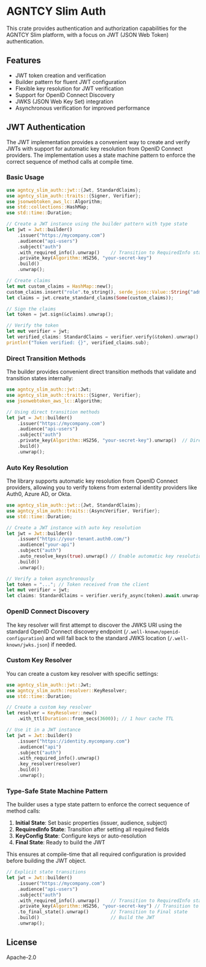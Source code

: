 # AGNTCY Slim Auth

This crate provides authentication and authorization capabilities for the AGNTCY
Slim platform, with a focus on JWT (JSON Web Token) authentication.

## Features

- JWT token creation and verification
- Builder pattern for fluent JWT configuration
- Flexible key resolution for JWT verification
- Support for OpenID Connect Discovery
- JWKS (JSON Web Key Set) integration
- Asynchronous verification for improved performance

## JWT Authentication

The JWT implementation provides a convenient way to create and verify JWTs with
support for automatic key resolution from OpenID Connect providers. The
implementation uses a state machine pattern to enforce the correct sequence of
method calls at compile time.

### Basic Usage

```rust
use agntcy_slim_auth::jwt::{Jwt, StandardClaims};
use agntcy_slim_auth::traits::{Signer, Verifier};
use jsonwebtoken_aws_lc::Algorithm;
use std::collections::HashMap;
use std::time::Duration;

// Create a JWT instance using the builder pattern with type state
let jwt = Jwt::builder()
    .issuer("https://mycompany.com")
    .audience("api-users")
    .subject("auth")
    .with_required_info().unwrap()    // Transition to RequiredInfo state
    .private_key(Algorithm::HS256, "your-secret-key")
    .build()
    .unwrap();

// Create claims
let mut custom_claims = HashMap::new();
custom_claims.insert("role".to_string(), serde_json::Value::String("admin".to_string()));
let claims = jwt.create_standard_claims(Some(custom_claims));

// Sign the claims
let token = jwt.sign(&claims).unwrap();

// Verify the token
let mut verifier = jwt;
let verified_claims: StandardClaims = verifier.verify(&token).unwrap();
println!("Token verified: {}", verified_claims.sub);
```

### Direct Transition Methods

The builder provides convenient direct transition methods that validate and
transition states internally:

```rust
use agntcy_slim_auth::jwt::Jwt;
use agntcy_slim_auth::traits::{Signer, Verifier};
use jsonwebtoken_aws_lc::Algorithm;

// Using direct transition methods
let jwt = Jwt::builder()
    .issuer("https://mycompany.com")
    .audience("api-users")
    .subject("auth")
    .private_key(Algorithm::HS256, "your-secret-key").unwrap()  // Direct transition
    .build()
    .unwrap();
```

### Auto Key Resolution

The library supports automatic key resolution from OpenID Connect providers,
allowing you to verify tokens from external identity providers like Auth0, Azure
AD, or Okta.

```rust
use agntcy_slim_auth::jwt::{Jwt, StandardClaims};
use agntcy_slim_auth::traits::{AsyncVerifier, Verifier};
use std::time::Duration;

// Create a JWT instance with auto key resolution
let jwt = Jwt::builder()
    .issuer("https://your-tenant.auth0.com/")
    .audience("your-api")
    .subject("auth")
    .auto_resolve_keys(true).unwrap() // Enable automatic key resolution with direct transition
    .build()
    .unwrap();

// Verify a token asynchronously
let token = "..."; // Token received from the client
let mut verifier = jwt;
let claims: StandardClaims = verifier.verify_async(token).await.unwrap();
```

### OpenID Connect Discovery

The key resolver will first attempt to discover the JWKS URI using the standard
OpenID Connect discovery endpoint (`/.well-known/openid-configuration`) and will
fall back to the standard JWKS location (`/.well-known/jwks.json`) if needed.

### Custom Key Resolver

You can create a custom key resolver with specific settings:

```rust
use agntcy_slim_auth::jwt::Jwt;
use agntcy_slim_auth::resolver::KeyResolver;
use std::time::Duration;

// Create a custom key resolver
let resolver = KeyResolver::new()
    .with_ttl(Duration::from_secs(3600)); // 1 hour cache TTL

// Use it in a JWT instance
let jwt = Jwt::builder()
    .issuer("https://identity.mycompany.com")
    .audience("api")
    .subject("auth")
    .with_required_info().unwrap()
    .key_resolver(resolver)
    .build()
    .unwrap();
```

### Type-Safe State Machine Pattern

The builder uses a type state pattern to enforce the correct sequence of method
calls:

1. **Initial State**: Set basic properties (issuer, audience, subject)
2. **RequiredInfo State**: Transition after setting all required fields
3. **KeyConfig State**: Configure keys or auto-resolution
4. **Final State**: Ready to build the JWT

This ensures at compile-time that all required configuration is provided before
building the JWT object.

```rust
// Explicit state transitions
let jwt = Jwt::builder()
    .issuer("https://mycompany.com")
    .audience("api-users")
    .subject("auth")
    .with_required_info().unwrap()    // Transition to RequiredInfo state
    .private_key(Algorithm::HS256, "your-secret-key") // Transition to KeyConfig state
    .to_final_state().unwrap()        // Transition to Final state
    .build()                          // Build the JWT
    .unwrap();
```

## License

Apache-2.0
